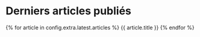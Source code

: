 # Derniers articles publiés

{% for article in config.extra.latest.articles %}
{{ article.title }}
{% endfor %}
